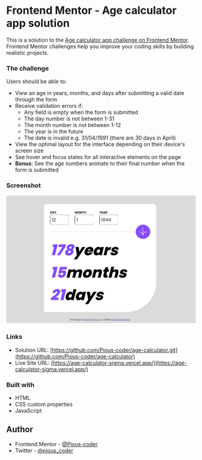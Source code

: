 # Frontend Mentor - Age calculator app solution

This is a solution to the [Age calculator app challenge on Frontend Mentor](https://www.frontendmentor.io/challenges/age-calculator-app-dF9DFFpj-Q). Frontend Mentor challenges help you improve your coding skills by building realistic projects. 

### The challenge

Users should be able to:

- View an age in years, months, and days after submitting a valid date through the form
- Receive validation errors if:
  - Any field is empty when the form is submitted
  - The day number is not between 1-31
  - The month number is not between 1-12
  - The year is in the future
  - The date is invalid e.g. 31/04/1991 (there are 30 days in April)
- View the optimal layout for the interface depending on their device's screen size
- See hover and focus states for all interactive elements on the page
- **Bonus**: See the age numbers animate to their final number when the form is submitted

### Screenshot

![sample](./screenshot.jpg)

### Links

- Solution URL: [https://github.com/Pious-coder/age-calculator.git](https://github.com/Pious-coder/age-calculator)
- Live Site URL: [https://age-calculator-sigma.vercel.app/](https://age-calculator-sigma.vercel.app/)


### Built with

- HTML
- CSS custom properties
- JavaScript

## Author

- Frontend Mentor - [@Pious-coder](https://www.frontendmentor.io/profile/Pious-coder)
- Twitter - [@pious_coder](https://www.twitter.com/pious_coder)
